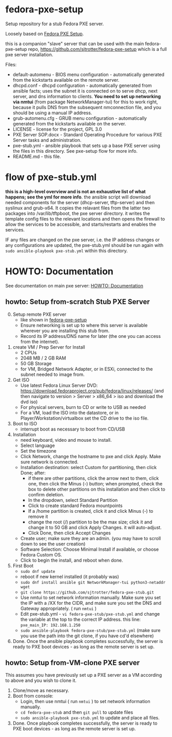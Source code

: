 # fedora-pxe-setup
Setup repository for a stub Fedora PXE server.

Loosely based on [Fedora PXE Setup](https://docs.fedoraproject.org/en-US/fedora/latest/install-guide/advanced/Network_based_Installations/#pxe-overview).

this is a companion "slave" server that can be used with the main fedora-pxe-setup repo, https://github.com/sjtrotter/fedora-pxe-setup which is a full pxe server installation.

Files: 
- default-automenu - BIOS menu configuration - automatically generated from the kickstarts available on the remote server.
- dhcpd.conf - dhcpd configuration - automatically generated from ansible facts; uses the subnet it is connected on to serve dhcp, next server, and dns information to clients. **You need to set up networking via nmtui** (from package NetworkManager-tui) for this to work right, because it pulls DNS from the subsequent nmconnection file, and you should be using a manual IP address.
- grub-automenu.cfg - GRUB menu configuration - automatically generated from the kickstarts available on the server.
- LICENSE - license for the project, GPL 3.0
- PXE Server SOP.docx - Standard Operating Procedure for various PXE Server tasks and administration.
- pxe-stub.yml - ansible playbook that sets up a base PXE server using the files in this directory. See pxe-setup flow for more info.
- README.md - this file.

# flow of pxe-stub.yml

**this is a high-level overview and is not an exhaustive list of what happens; see the yml for more info**. the ansible script will download needed components for the server (dhcp-server, tftp-server) and then syslinux and grub-x64. It copies the relavant files from the latter two packages into /var/lib/tftpboot, the pxe server directory. it writes the template config files to the relevant locations and then opens the firewall to allow the services to be accessible, and starts/restarts and enables the services.

IF any files are changed on the pxe server, i.e. the IP address changes or any configurations are updated, the pxe-stub.yml should be run again with `sudo ansible-playbook pxe-stub.yml` within this directory.

# HOWTO: Documentation
See documentation on main pxe server: [HOWTO: Documentation](https://github.com/sjtrotter/fedora-pxe-setup#howto-documentation)

## howto: Setup from-scratch Stub PXE Server
0. Setup remote PXE server
    - like shown in [fedora-pxe-setup](https://github.com/sjtrotter/fedora-pxe-setup)
    - Ensure networking is set up to where this server is available wherever you are installing this stub from.
    - Record its IP address/DNS name for later (the one you can access from the internet).
1. create VM / Prep Server for Install
    - 2 CPUs
    - 2048 MB / 2 GB RAM
    - 50 GB Storage
    - for VM, Bridged Network Adapter, or in ESXi, connected to the subnet needed to image from.
2. Get ISO
    - Use latest Fedora Linux Server DVD: https://download.fedoraproject.org/pub/fedora/linux/releases/ (and then navigate to version > Server > x86_64 > iso and download the dvd iso)
    - For physical servers, burn to CD or write to USB as needed
    - For a VM, load the ISO into the datastore, or in Player/Workstation/virtualbox set the CD drive to the iso file.
3. Boot to ISO
    - interrupt boot as necessary to boot from CD/USB
4. Installation
    - need keyboard, video and mouse to install.
    - Select language
    - Set the timezone
    - Click Network, change the hostname to pxe and click Apply. Make sure network is connected.
    - Installation destination: select Custom for partitioning, then click Done; after:
        - if there are other partitions, click the arrow next to them, click one, then click the Minus (-) button; when prompted, check the box to delete other partitions on this installation and then click to confirm deletion.
        - In the dropdown, select Standard Partition
        - Click to create standard Fedora mountpoints
        - If a /home partition is created, click it and click Minus (-) to remove it
        - change the root (/) partition to be the max size; click it and change it to 50 GB and click Apply Changes. it will auto-adjust.
        - Click Done, then click Accept Changes
    - Create user; make sure they are an admin. (you may have to scroll down to see the user creation)
    - Software Selection: Choose Minimal Install if available, or choose Fedora Custom OS.
    - Click to begin the install, and reboot when done.
5. First Boot
    - `sudo dnf update`
    - reboot if new kernel installed (it probably was)
    - `sudo dnf install ansible git NetworkManager-tui python3-netaddr wget`
    - `git clone https://github.com/sjtrotter/fedora-pxe-stub.git`
    - Use nmtui to set network information manually. Make sure you set the IP with a /XX for the CIDR, and make sure you set the DNS and Gateway appropriately. ( run `nmtui` )
    - Edit pxe-stub.yml - `vi fedora-pxe-stub/pxe-stub.yml` and change the variable at the top to the correct IP address. this line: `pxe_main_IP: 192.168.1.250`
    - `sudo ansible-playbook fedora-pxe-stub/pxe-stub.yml` (make sure you use the path into the git clone, if you have cd'd elsewhere)
6. Done.
    Once the ansible playbook completes successfully, the server is ready to PXE boot devices - as long as the remote server is set up.

## howto: Setup from-VM-clone PXE server
This assumes you have previously set up a PXE server as a VM according to above and you wish to clone it.
1. Clone/move as necessary.
2. Boot from console:
    - Login, then use nmtui ( run `nmtui` ) to set network information manually.
    - `cd fedora-pxe-stub` and then `git pull` to update files
    - `sudo ansible-playbook pxe-stub.yml` to update and place all files.
3. Done.
    Once playbook completes successfully, the server is ready to PXE boot devices - as long as the remote server is set up.
